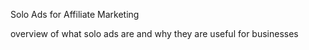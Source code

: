 Solo Ads for Affiliate Marketing

overview of what solo ads are and why they are useful for businesses
